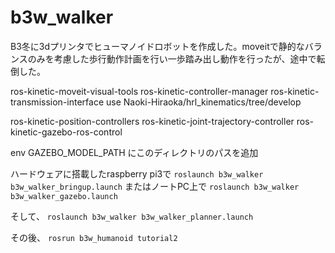 # b3w_walker

B3冬に3dプリンタでヒューマノイドロボットを作成した。moveitで静的なバランスのみを考慮した歩行動作計画を行い一歩踏み出し動作を行ったが、途中で転倒した。

ros-kinetic-moveit-visual-tools
ros-kinetic-controller-manager
ros-kinetic-transmission-interface
use Naoki-Hiraoka/hrl_kinematics/tree/develop

ros-kinetic-position-controllers
ros-kinetic-joint-trajectory-controller
ros-kinetic-gazebo-ros-control

env GAZEBO_MODEL_PATH にこのディレクトリのパスを追加

ハードウェアに搭載したraspberry pi3で
```roslaunch b3w_walker b3w_walker_bringup.launch```
またはノートPC上で
```roslaunch b3w_walker b3w_walker_gazebo.launch```

そして、
```roslaunch b3w_walker b3w_walker_planner.launch```

その後、
```rosrun b3w_humanoid tutorial2```